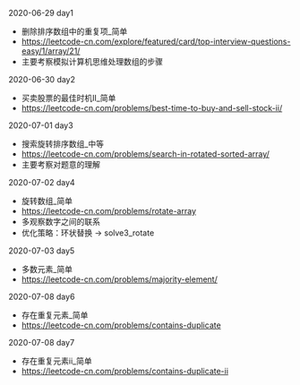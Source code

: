 2020-06-29 day1
 - 删除排序数组中的重复项_简单
 - https://leetcode-cn.com/explore/featured/card/top-interview-questions-easy/1/array/21/
 - 主要考察模拟计算机思维处理数组的步骤
 
2020-06-30 day2
 - 买卖股票的最佳时机II_简单
 - https://leetcode-cn.com/problems/best-time-to-buy-and-sell-stock-ii/
 
2020-07-01 day3
 - 搜索旋转排序数组_中等
 - https://leetcode-cn.com/problems/search-in-rotated-sorted-array/
 - 主要考察对题意的理解
 
2020-07-02 day4
 - 旋转数组_简单
 - https://leetcode-cn.com/problems/rotate-array
 - 多观察数字之间的联系
 - 优化策略：环状替换 -> solve3_rotate

2020-07-03 day5
 - 多数元素_简单
 - https://leetcode-cn.com/problems/majority-element/
 
2020-07-08 day6
 - 存在重复元素_简单
 - https://leetcode-cn.com/problems/contains-duplicate
 
2020-07-08 day7
 - 存在重复元素ii_简单
 - https://leetcode-cn.com/problems/contains-duplicate-ii